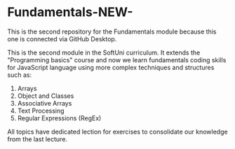 # Fundamentals-NEW-
This is the second repository for the Fundamentals module because this one is connected via GitHub Desktop.

This is the second module in the SoftUni curriculum. It extends the "Programming basics" course and now we learn fundamentals coding skills for JavaScript language using more complex techniques and structures such as:

1. Arrays
2. Object and Classes
3. Associative Arrays
4. Text Processing
5. Regular Expressions (RegEx)

All topics have dedicated lection for exercises to consolidate our knowledge from the last lecture.
